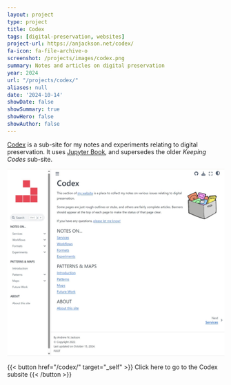 ```yaml
---
layout: project
type: project
title: Codex
tags: [digital-preservation, websites]
project-url: https://anjackson.net/codex/
fa-icon: fa-file-archive-o
screenshot: /projects/images/codex.png
summary: Notes and articles on digital preservation
year: 2024
url: "/projects/codex/"
aliases: null
date: '2024-10-14'
showDate: false
showSummary: true
showHero: false
showAuthor: false
---
```


[Codex](https://anjackson.net/codex/) is a sub-site for my notes and experiments relating to digital preservation. It uses [Jupyter Book](https://jupyterbook.org), and supersedes the older _Keeping Codes_ sub-site.

![Codex homepage screenshot](./codex.jpeg)

{{< button href="/codex/" target="_self" >}}
Click here to go to the Codex subsite
{{< /button >}}

